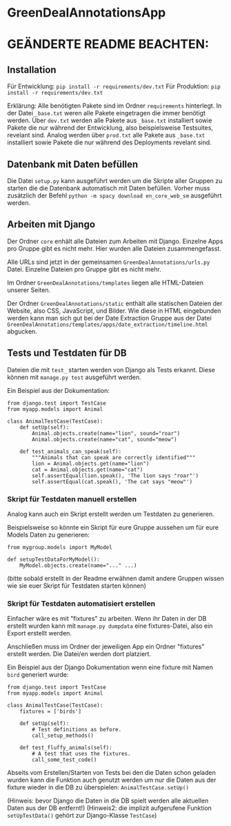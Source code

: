 # GreenDealAnnotationsApp

# GEÄNDERTE README BEACHTEN:

## Installation

Für Entwicklung:
`pip install -r requirements/dev.txt`
Für Produktion:
`pip install -r requirements/dev.txt`

Erklärung:
Alle benötigten Pakete sind im Ordner `requirements` hinterlegt.
In der Datei `_base.txt` weren alle Pakete eingetragen die immer benötigt werden.
Über `dev.txt` werden alle Pakete aus `_base.txt` installiert sowie Pakete die nur während der Entwicklung, 
also beispielsweise Testsuites, revelant sind.
Analog werden über `prod.txt` alle Pakete aus `_base.txt` installiert sowie Pakete die nur während 
des Deployments revelant sind.

## Datenbank mit Daten befüllen

Die Datei `setup.py` kann ausgeführt werden um die Skripte aller Gruppen zu starten die die Datenbank automatisch mit Daten befüllen.
Vorher muss zusätzlich der Befehl `python -m spacy download en_core_web_sm` ausgeführt werden.

## Arbeiten mit Django

Der Ordner `core` enhält alle Dateien zum Arbeiten mit Django.
Einzelne Apps pro Gruppe gibt es nicht mehr. Hier wurden alle Dateien zusammengefasst.

Alle URLs sind jetzt in der gemeinsamen `GreenDealAnnotations/urls.py` Datei. Einzelne Dateien pro Gruppe gibt es nicht mehr.

Im Ordner `GreenDealAnnotations/templates` liegen alle HTML-Dateien unserer Seiten.

Der Ordner `GreenDealAnnotations/static` enthält alle statischen Dateien der Website, also CSS, JavaScript, und Bilder.
Wie diese in HTML eingebunden werden kann man sich gut bei der Date Extraction Gruppe aus der Datei `GreenDealAnnotations/templates/apps/date_extraction/timeline.html` abgucken.

## Tests und Testdaten für DB

Dateien die mit `test_` starten werden von Django als Tests erkannt.
Diese können mit `manage.py test` ausgeführt werden.

Ein Beispiel aus der Dokumentation:
```
from django.test import TestCase
from myapp.models import Animal

class AnimalTestCase(TestCase):
    def setUp(self):
        Animal.objects.create(name="lion", sound="roar")
        Animal.objects.create(name="cat", sound="meow")

    def test_animals_can_speak(self):
        """Animals that can speak are correctly identified"""
        lion = Animal.objects.get(name="lion")
        cat = Animal.objects.get(name="cat")
        self.assertEqual(lion.speak(), 'The lion says "roar"')
        self.assertEqual(cat.speak(), 'The cat says "meow"')
```


### Skript für Testdaten manuell erstellen
Analog kann auch ein Skript erstellt werden um Testdaten zu generieren.

Beispielsweise so könnte ein Skript für eure Gruppe aussehen um für eure Models Daten zu generieren:

```
from mygroup.models import MyModel

def setupTestDataForMyModel():
    MyModel.objects.create(name="..." ...)
```

(bitte sobald erstellt in der Readme erwähnen damit andere Gruppen wissen wie sie euer Skript für Testdaten starten können)

### Skript für Testdaten automatisiert erstellen

Einfacher wäre es mit "fixtures" zu arbeiten.
Wenn ihr Daten in der DB erstellt wurden kann mit `manage.py dumpdata` eine fixtures-Datei, also ein Export erstellt werden.

Anschließen muss im Ordner der jeweiligen App ein Ordner "fixtures" erstellt werden.
Die Datei/en werden dort platziert.

Ein Beispiel aus der Django Dokumentation wenn eine fixture mit Namen `bird` generiert wurde:

```
from django.test import TestCase
from myapp.models import Animal

class AnimalTestCase(TestCase):
    fixtures = ['birds']

    def setUp(self):
        # Test definitions as before.
        call_setup_methods()

    def test_fluffy_animals(self):
        # A test that uses the fixtures.
        call_some_test_code()
```

Abseits vom Erstellen/Starten von Tests bei den die Daten schon geladen wurden kann die Funktion auch genutzt werden
 um nur die Daten aus der fixture wieder in die DB zu überspielen:
`AnimalTestCase.setUp()`

(Hinweis: bevor Django die Daten in die DB spielt werden alle aktuellen Daten aus der DB entfernt!)
(Hinweis2: die implizit aufgerufene Funktion `setUpTestData()` gehört zur Django-Klasse `TestCase`)